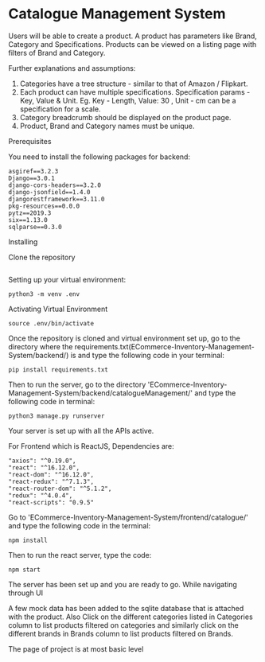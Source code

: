 # Catalogue Management System

Users will be able to create a product. A product has parameters like Brand, Category and Specifications. Products can be viewed on a listing page with filters of Brand and Category.

Further explanations and assumptions:

1. Categories have a tree structure - similar to that of Amazon / Flipkart.
2. Each product can have multiple specifications. Specification params - Key, Value & Unit. Eg. Key - Length, Value: 30 ,                 Unit - cm can be a specification for a scale.
3. Category breadcrumb should be displayed on the product page.
4. Product, Brand and Category names must be unique.

Prerequisites

You need to install the following packages for backend:
```
asgiref==3.2.3
Django==3.0.1
django-cors-headers==3.2.0
django-jsonfield==1.4.0
djangorestframework==3.11.0
pkg-resources==0.0.0
pytz==2019.3
six==1.13.0
sqlparse==0.3.0
```
Installing

Clone the repository
```

```
Setting up your virtual environment:
```
python3 -m venv .env
```
Activating Virtual Environment
```
source .env/bin/activate
```
Once the repository is cloned and virtual environment set up, go to the directory where the requirements.txt(ECommerce-Inventory-Management-System/backend/) is and type the following code in your terminal:
```
pip install requirements.txt
```
Then to run the server, go to the directory 'ECommerce-Inventory-Management-System/backend/catalogueManagement/' and type the following code in terminal:
```
python3 manage.py runserver
```
Your server is set up with all the APIs active.

For Frontend which is ReactJS, Dependencies are:
```
"axios": "^0.19.0",
"react": "^16.12.0",
"react-dom": "^16.12.0",
"react-redux": "^7.1.3",
"react-router-dom": "^5.1.2",
"redux": "^4.0.4",
"react-scripts": "0.9.5"
```
Go to 'ECommerce-Inventory-Management-System/frontend/catalogue/' and type the following code in the terminal:
```
npm install
```
Then to run the react server, type the code:
```
npm start
```
The server has been set up and you are ready to go.
While navigating through UI

A few mock data has been added to the sqlite database that is attached with the product. Also Click on the different categories listed in Categories column to list products filtered on categories and similarly click on the different brands in Brands column to list products filtered on Brands.

The page of project is at most basic level
